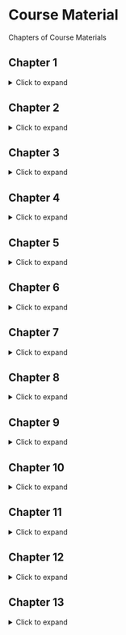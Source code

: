 # Course Material

Chapters of Course Materials

## Chapter 1 
<details>
<summary>Click to expand</summary>
{% include gdrive_pdf.md id="198szNusj4XZBzf4RXp9PdzIb6FKylF69" %}
</details>

## Chapter 2
<details>
<summary>Click to expand</summary>
{% include gdrive_pdf.md id="1OpKLKVLLndlqaXsZR6Z5ex9VAoGOaSTk" %}
</details>

## Chapter 3 
<details>
<summary>Click to expand</summary>
{% include gdrive_pdf.md id="" %}
</details>

## Chapter 4
<details>
<summary>Click to expand</summary>
{% include gdrive_pdf.md id="" %}
</details>

## Chapter 5
<details>
<summary>Click to expand</summary>
{% include gdrive_pdf.md id="" %}
</details>

## Chapter 6 
<details>
<summary>Click to expand</summary>
{% include gdrive_pdf.md id="" %}
</details>


## Chapter 7
<details>
<summary>Click to expand</summary>
{% include gdrive_pdf.md id="1SAQ_Mri-BcHYM-9bxlX2aH0n1NTpMW1a" %}
</details>

## Chapter 8
<details>
<summary>Click to expand</summary>

{% include gdrive_pdf.md id="1TRjpgJ6S9uAeJHCCJod1hvbiljF7UDVL" %}
</details>

## Chapter 9
<details>
<summary>Click to expand</summary>

{% include gdrive_pdf.md id="1vl4VcSgQ8o1dygqCDWnXVDJ77DydZCuB" %}
</details>

## Chapter 10
<details>
<summary>Click to expand</summary>

{% include gdrive_pdf.md id="1zHYkI3CCw1L1A-ZKol8o-rIxDdXuscyA" %}
</details>

## Chapter 11
<details>
<summary>Click to expand</summary>

{% include gdrive_pdf.md id="1ouY1_Xrf3oKDwLLSj3KWz0PoFET2i0wp" %}
</details>

## Chapter 12
<details>
<summary>Click to expand</summary>

{% include gdrive_pdf.md id="1jnTTD9jqmAdXCfUe5pcGYwvCNynQZYEB" %}
</details>

## Chapter 13
<details>
<summary>Click to expand</summary>

{% include gdrive_pdf.md id="14ZE2wnlPwQjzSk2wHXU-gnXgEKrwWLo1" %}
</details>

